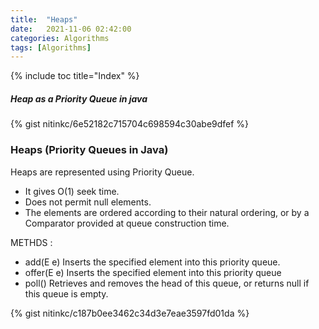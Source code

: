 ```yaml
---
title:  "Heaps"
date:   2021-11-06 02:42:00
categories: Algorithms
tags: [Algorithms]
---
```



{% include toc title="Index" %}

##### Heap as a Priority Queue in java

{% gist nitinkc/6e52182c715704c698594c30abe9dfef %}

### Heaps (Priority Queues in Java)
Heaps are represented using Priority Queue.

  * It gives O(1) seek time.
  * Does not permit null elements.
  * The elements are ordered according to their natural ordering, or by a Comparator provided at queue construction time.

METHDS :

 * 	add(E e) Inserts the specified element into this priority queue.
 *  offer(E e) Inserts the specified element into this priority queue
 *  poll() Retrieves and removes the head of this queue, or returns null if this queue is empty.

{% gist nitinkc/c187b0ee3462c34d3e7eae3597fd01da %}
